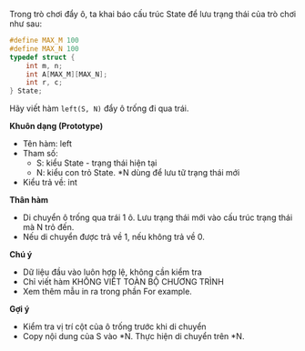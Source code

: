 Trong trò chơi đẩy ô, ta khai báo cấu trúc State để lưu trạng thái của trò chơi như sau:
```cpp
#define MAX_M 100
#define MAX_N 100
typedef struct {
	int m, n;
	int A[MAX_M][MAX_N];
	int r, c;
} State;
```
Hãy viết hàm `left(S, N)` đẩy ô trống đi qua trái.

**Khuôn dạng (Prototype)**
- Tên hàm: left
- Tham số:
    - S: kiểu State - trạng thái hiện tại
    - N: kiểu con trỏ State. *N dùng để lưu tữ trạng thái mới
- Kiểu trả về: int

**Thân hàm**
- Di chuyển ô trống qua trái 1 ô. Lưu trạng thái mới vào cấu trúc trạng thái mà N trỏ đến.
- Nếu di chuyển được trả về 1, nếu không trả về 0.

**Chú ý**
- Dữ liệu đầu vào luôn hợp lệ, không cần kiểm tra
- Chỉ viết hàm KHÔNG VIẾT TOÀN BỘ CHƯƠNG TRÌNH
- Xem thêm mẫu in ra trong phần For example.

**Gợi ý**
- Kiểm tra vị trí cột của ô trống trước khi di chuyển
- Copy nội dung của S vào *N. Thực hiện di chuyển trên *N.